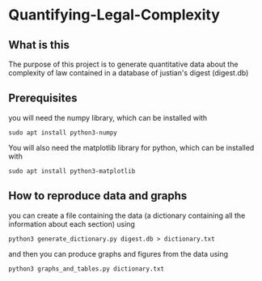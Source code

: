 # Quantifying-Legal-Complexity
## What is this
The purpose of this project is to generate quantitative data about the complexity of law contained in a database of justian's digest (digest.db)
## Prerequisites
you will need the numpy library, which can be installed with
```
sudo apt install python3-numpy
```
You will also need the matplotlib library for python, which can be installed with
```
sudo apt install python3-matplotlib
```
## How to reproduce data and graphs
you can create a file containing the data (a dictionary containing all the information about each section) using
```
python3 generate_dictionary.py digest.db > dictionary.txt
```
and then you can produce graphs and figures from the data using
```
python3 graphs_and_tables.py dictionary.txt
```
